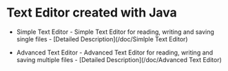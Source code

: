 # Text Editor created with Java

- Simple Text Editor - Simple Text Editor for reading, writing and saving single files - [Detailed Description](/doc/Simlple Text Editor)

- Advanced Text Editor - Advanced Text Editor for reading, writing and saving multiple files - [Detailed Description](/doc/Advanced Text Editor)
